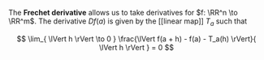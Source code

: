 The **Frechet derivative** allows us to take derivatives for $f: \RR^n \to \RR^m$. The derivative $D f(a)$ is given by the [[linear map]] $T_a$ such that

$$
\lim_{ \lVert h \rVert \to 0 } \frac{\lVert f(a + h) - f(a) - T_a(h) \rVert}{ \lVert h \rVert } = 0
$$